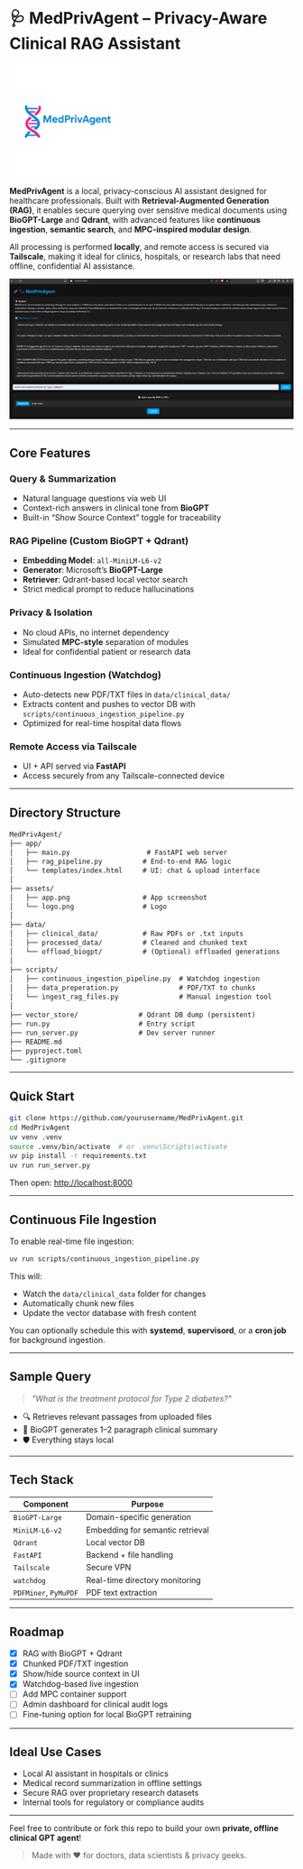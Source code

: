 # 🩺 MedPrivAgent – Privacy-Aware Clinical RAG Assistant

<img src="https://github.com/prakhar105/clinical-rag-agent/blob/main/assests/logo.png" width="200" alt="MedPrivAgent Logo" />

**MedPrivAgent** is a local, privacy-conscious AI assistant designed for healthcare professionals. Built with **Retrieval-Augmented Generation (RAG)**, it enables secure querying over sensitive medical documents using **BioGPT-Large** and **Qdrant**, with advanced features like **continuous ingestion**, **semantic search**, and **MPC-inspired modular design**.

All processing is performed **locally**, and remote access is secured via **Tailscale**, making it ideal for clinics, hospitals, or research labs that need offline, confidential AI assistance.

![UI Preview](https://github.com/prakhar105/clinical-rag-agent/blob/main/assests/app.png)

---

##  Core Features

###  Query & Summarization
- Natural language questions via web UI
- Context-rich answers in clinical tone from **BioGPT**
- Built-in “Show Source Context” toggle for traceability

###  RAG Pipeline (Custom BioGPT + Qdrant)
- **Embedding Model**: `all-MiniLM-L6-v2`
- **Generator**: Microsoft’s **BioGPT-Large**
- **Retriever**: Qdrant-based local vector search
- Strict medical prompt to reduce hallucinations

###  Privacy & Isolation
- No cloud APIs, no internet dependency
- Simulated **MPC-style** separation of modules
- Ideal for confidential patient or research data

###  Continuous Ingestion (Watchdog)
- Auto-detects new PDF/TXT files in `data/clinical_data/`
- Extracts content and pushes to vector DB with `scripts/continuous_ingestion_pipeline.py`
- Optimized for real-time hospital data flows

###  Remote Access via Tailscale
- UI + API served via **FastAPI**
- Access securely from any Tailscale-connected device

---

##  Directory Structure

```
MedPrivAgent/
├── app/
│   ├── main.py                   # FastAPI web server
│   ├── rag_pipeline.py          # End-to-end RAG logic
│   └── templates/index.html     # UI: chat & upload interface
│
├── assets/
│   ├── app.png                  # App screenshot
│   └── logo.png                 # Logo
│
├── data/
│   ├── clinical_data/           # Raw PDFs or .txt inputs
│   ├── processed_data/          # Cleaned and chunked text
│   └── offload_biogpt/          # (Optional) offloaded generations
│
├── scripts/
│   ├── continuous_ingestion_pipeline.py  # Watchdog ingestion
│   ├── data_preperation.py               # PDF/TXT to chunks
│   └── ingest_rag_files.py               # Manual ingestion tool
│
├── vector_store/               # Qdrant DB dump (persistent)
├── run.py                      # Entry script
├── run_server.py               # Dev server runner
├── README.md
├── pyproject.toml
└── .gitignore
```

---

##  Quick Start

```bash
git clone https://github.com/yourusername/MedPrivAgent.git
cd MedPrivAgent
uv venv .venv
source .venv/bin/activate  # or .venv\Scripts\activate
uv pip install -r requirements.txt
uv run run_server.py
```

Then open: [http://localhost:8000](http://localhost:8000)

---

##  Continuous File Ingestion

To enable real-time file ingestion:

```bash
uv run scripts/continuous_ingestion_pipeline.py
```

This will:
- Watch the `data/clinical_data` folder for changes
- Automatically chunk new files
- Update the vector database with fresh content

You can optionally schedule this with **systemd**, **supervisord**, or a **cron job** for background ingestion.

---

##  Sample Query

> _"What is the treatment protocol for Type 2 diabetes?"_

- 🔍 Retrieves relevant passages from uploaded files
- 🧠 BioGPT generates 1–2 paragraph clinical summary
- 🛡️ Everything stays local

---

##  Tech Stack

| Component            | Purpose                           |
|---------------------|-----------------------------------|
| `BioGPT-Large`       | Domain-specific generation        |
| `MiniLM-L6-v2`       | Embedding for semantic retrieval  |
| `Qdrant`             | Local vector DB                   |
| `FastAPI`            | Backend + file handling           |
| `Tailscale`          | Secure VPN                        |
| `watchdog`           | Real-time directory monitoring    |
| `PDFMiner`, `PyMuPDF`| PDF text extraction               |

---

##  Roadmap

- [x] RAG with BioGPT + Qdrant
- [x] Chunked PDF/TXT ingestion
- [x] Show/hide source context in UI
- [x] Watchdog-based live ingestion
- [ ] Add MPC container support
- [ ] Admin dashboard for clinical audit logs
- [ ] Fine-tuning option for local BioGPT retraining

---

##  Ideal Use Cases

- Local AI assistant in hospitals or clinics
- Medical record summarization in offline settings
- Secure RAG over proprietary research datasets
- Internal tools for regulatory or compliance audits

---

Feel free to contribute or fork this repo to build your own **private, offline clinical GPT agent**!

> Made with ❤️ for doctors, data scientists & privacy geeks.
